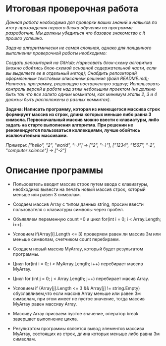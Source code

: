 # Итоговая проверочная работа

*Данная работа необходима для проверки ваших знаний и навыков по итогу прохождения первого блока обучения на программе разработчик. Мы должны убедиться что базовое знакомство с it прошло успешно.*

*Задача алгоритмически не самая сложная, однако для полценного выполнения проверочной работы необходимо:*

*Создать репозиторий на GitHub;*
*Нарисовать блок-схему алгоритма (можно обойтись блок-схемой основной содержательной части, если вы выделяете ее в отдельный метод);*
*Снабдить репозиторий оформленным текстовым описанием решения (файл README.md);*
*Написать программу, решающую поставленную задачу;*
*Использовать контроль версий в работе над этим небольшим проектом (не должно быть так что все залито одним коммитом, как минимум этапы 2, 3 и 4 должны быть расположены в разных коммитах).*

**Задача: Написать программу, которая из имеющегося массива строк формирует массив из строк, длина которых меньше либо равна 3 символа. Первоначальный массив можно ввести с клавиатуры, либо задать на старте выполнения алгоритма. При решении не рекомендуется пользоваться коллекциями, лучше обойтись исключительно массивами.**

*Примеры:*
*["hello", "2", "world", ":-)"] -> ["2", ":-)"],*
*["1234", "1567", "-2", "computer science"] -> ["-2"]*


# Описание программы

* Пользователь вводит массив строк путем ввода с клавиатуры, необходимо вывести на печать новый массив строк,
который меньше или равен 3 символам.

* Создаем массив Аrray с типом данных string, просим ввести пользователя с клавиатуры символы через пробел.

* Объявляем переменную count =0 и цикл for(int i = 0; i < Array.Length; i++).

* Условием if(Аrray[i].Length <= 3) проверяем равен ли массив 3м или меньше символам, счетчиком count перебираем.

* Создаем новый  массив MyArray, который будет результатом программы.

* Цикл for(int i = 0; i < MyArray.Length; i++) перебирает массив MyArray.

* Цикл for (int j = 0; j < Array.Length; j++) перебирает масив Array.

* Условием if (Array[j].Length <= 3 && Array[j] != string.Empty) обуславливем,что если массив Array меньше или равен 3м символам, при этом имеет не пустое значение, тогда массив MyArray равен массиву Array.

* Массиву Array присваем пустое значение, оператор break завершает выполнение цикла.

* Результатом программы является вывод элементов массива MyArray, состоящих из строк, длина которых меньше либо равна 3м символам.

